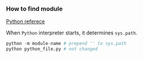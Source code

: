 ### How to find module

[Python referece](https://docs.python.org/3/library/sys.html#sys.path)

When `Python` interpreter starts, it determines `sys.path`.

```python
python -m module-name # prepend '' to sys.path
python python_file.py # not changed
```
